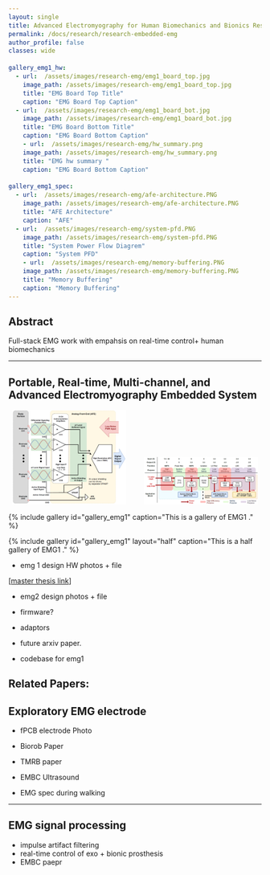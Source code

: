 ```yaml
---
layout: single
title: Advanced Electromyography for Human Biomechanics and Bionics Research
permalink: /docs/research/research-embedded-emg
author_profile: false
classes: wide

gallery_emg1_hw:
  - url:  /assets/images/research-emg/emg1_board_top.jpg
    image_path: /assets/images/research-emg/emg1_board_top.jpg
    title: "EMG Board Top Title"
    caption: "EMG Board Top Caption"
  - url:  /assets/images/research-emg/emg1_board_bot.jpg
    image_path: /assets/images/research-emg/emg1_board_bot.jpg
    title: "EMG Board Bottom Title"
    caption: "EMG Board Bottom Caption"
    - url:  /assets/images/research-emg/hw_summary.png
    image_path: /assets/images/research-emg/hw_summary.png
    title: "EMG hw summary "
    caption: "EMG Board Bottom Caption"

gallery_emg1_spec:
  - url:  /assets/images/research-emg/afe-architecture.PNG
    image_path: /assets/images/research-emg/afe-architecture.PNG
    title: "AFE Architecture"
    caption: "AFE"
  - url:  /assets/images/research-emg/system-pfd.PNG
    image_path: /assets/images/research-emg/system-pfd.PNG
    title: "System Power Flow Diagrem"
    caption: "System PFD"
    - url:  /assets/images/research-emg/memory-buffering.PNG
    image_path: /assets/images/research-emg/memory-buffering.PNG
    title: "Memory Buffering"
    caption: "Memory Buffering"
---
```


## Abstract

Full-stack EMG work with empahsis on real-time control+ human biomechanics

---

## Portable, Real-time, Multi-channel, and Advanced Electromyography Embedded System

<p align="center">
  <img alt="tt" src="/assets/images/research-emg/afe-architecture.PNG" caption="Test1" width="45%">
&nbsp; &nbsp; &nbsp; &nbsp;
  <img alt="tt2" src="/assets/images/research-emg/system-pfd.PNG" width="45%">
</p>

{% include gallery id="gallery_emg1" caption="This is a gallery of EMG1 ." %}

{% include gallery id="gallery_emg1" layout="half" caption="This is a half gallery of EMG1 ." %}

- emg 1 design HW photos + file

\[[master thesis link](https://dspace.mit.edu/handle/1721.1/124074)\]


- emg2 design photos + file
- firmware?
- adaptors

- future arxiv paper.
- codebase for emg1

Related Papers: 
---

## Exploratory EMG electrode

- fPCB electrode Photo
- Biorob Paper
- TMRB paper 
- EMBC Ultrasound

- EMG spec during walking

---

## EMG signal processing 

- impulse artifact filtering
- real-time control of exo + bionic prosthesis
- EMBC paepr 

